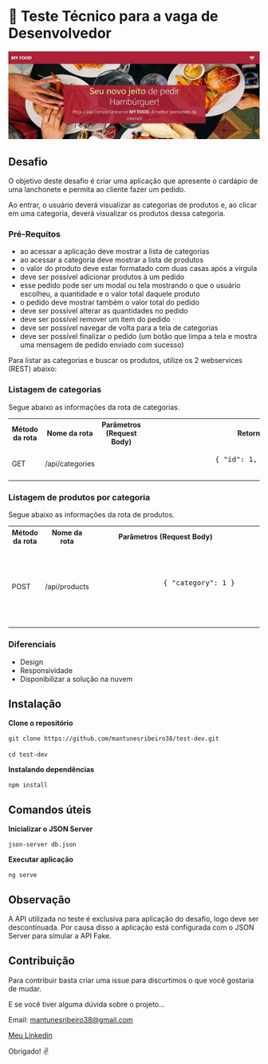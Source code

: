 # :dart: Teste Técnico para a vaga de Desenvolvedor

![Image description](https://github.com/mantunesribeiro38/test-dev/blob/master/my-food.png)

## Desafio

O objetivo deste desafio é criar uma aplicação que apresente o cardápio de uma lanchonete e permita ao cliente fazer um pedido.
    
Ao entrar, o usuário deverá visualizar as categorias de produtos e, ao clicar em uma categoria, deverá visualizar os produtos dessa categoria.

### Pré-Requitos  

<ul>
    <li>ao acessar a aplicação deve mostrar a lista de categorias</li>
    <li>ao acessar a categoria deve mostrar a lista de produtos</li>
    <li>o valor do produto deve estar formatado com duas casas após a vírgula</li>
    <li>deve ser possível adicionar produtos à um pedido</li>
    <li>
    esse pedido pode ser um modal ou tela mostrando o que o usuário escolheu, a quantidade e o valor total daquele produto
    </li>
    <li>o pedido deve mostrar também o valor total do pedido</li>
    <li>deve ser possível alterar as quantidades no pedido</li>
    <li>deve ser possível remover um item do pedido</li>
    <li>deve ser possível navegar de volta para a tela de categorias</li>
    <li>
    deve ser possível finalizar o pedido (um botão que limpa a tela e mostra uma mensagem de pedido enviado com sucesso)
    </li>
</ul>

Para listar as categorias e buscar os produtos, utilize os 2 webservices (REST) abaixo:

### Listagem de categorias

Segue abaixo as informações da rota de categorias.

<table>
    <tr>
        <th>
          Método da rota
        </th>
        <th>
            Nome da rota
        </th>
         <th>
           Parâmetros (Request Body)
        </th>
         <th>
          Retorno
        </th>
    </tr>
    <tr> 
        <td>
            GET
        </td>
        <td>
            /api/categories
        </td>
        <td>
        </td>
        <td>
            <pre>
                { "id": 1,  nome": "Hambúrguer" }
            </pre>
        </td>
    </tr>
</table>

### Listagem de produtos por categoria

Segue abaixo as informações da rota de produtos.
<table>
    <tr>
        <th>
          Método da rota
        </th>
        <th>
            Nome da rota
        </th>
         <th>
           Parâmetros (Request Body)
        </th>
         <th>
          Retorno
        </th>
    </tr>
    <tr> 
        <td>
            POST
        </td>
        <td>
            /api/products
        </td>
        <td>
            <pre>
                { "category": 1 }
            </pre>
        </td>
        <td>
           <pre>
               {
                    "id": 1,
                    nome": "Hambúrguer",
                    "descricao": "Pão, hambúrguer 90g",
                    "preco": 8.5,
                    "categoria_id": 1
                }
           </pre>
        </td>
    </tr>
</table>

### Diferenciais

<ul>
    <li>Design</li>
    <li>Responsividade</li>
    <li>Disponibilizar a solução na nuvem</li>

</ul>

## Instalação

**Clone o repositório**

```
git clone https://github.com/mantunesribeiro38/test-dev.git

cd test-dev
```
**Instalando dependências**

```
npm install

```

## Comandos úteis

**Inicializar o JSON Server**

```
json-server db.json
```

**Executar aplicação**

```
ng serve
```

## Observação

A API utilizada no teste  é exclusiva para aplicação do desafio, logo deve ser descontinuada. Por causa disso a aplicação está configurada com  o JSON Server para simular a API Fake. 

##  Contribuição

Para contribuir basta criar uma issue para discurtimos o que você gostaria de mudar.

E se você tiver alguma dúvida sobre o projeto...

Email: mantunesribeiro38@gmail.com

[Meu Linkedin](https://www.linkedin.com/in/mateus-antunes-ribeiro-716b50166/)

Obrigado! :v:	

